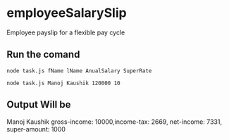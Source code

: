 # employeeSalarySlip
 Employee payslip for a flexible pay cycle
## Run the comand
```
node task.js fName lName AnualSalary SuperRate
```
```
node task.js Manoj Kaushik 120000 10
```
## Output Will be
Manoj Kaushik gross-income: 10000,income-tax: 2669, net-income: 7331, super-amount: 1000
